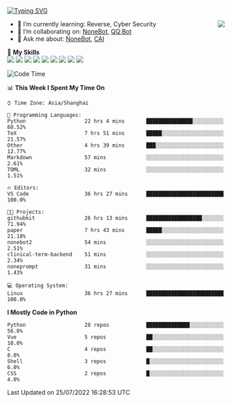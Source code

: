 [![Typing SVG](https://readme-typing-svg.herokuapp.com?size=25&duration=2500&color=8C43EA&vCenter=true&width=200&height=40&lines=Hi+there+%F0%9F%91%8B%F0%9F%8F%BB;I'm+yanyongyu)](https://git.io/typing-svg)

<a href="#">
  <img align="right" src="https://github-readme-stats.vercel.app/api?username=yanyongyu&count_private=true&show_icons=true&bg_color=15,f2f7fd,E0EAFC" />
</a>

- 🌱 I’m currently learning: Reverse, Cyber Security
- 👯 I’m collaborating on: [NoneBot](https://github.com/nonebot), [QQ Bot](https://github.com/Mrs4s/go-cqhttp)
- 💬 Ask me about: [NoneBot](https://github.com/nonebot), [CAI](https://github.com/cscs181/CAI)

🌟 **My Skills**  
![](https://img.shields.io/badge/-Python-3e74a2?style=flat-square&logo=Python&logoColor=fff)
![](https://img.shields.io/badge/-Node.js-339933?style=flat-square&logo=Node.js&logoColor=fff)
![](https://img.shields.io/badge/-Vue-4fc08d?style=flat-square&logo=Vue.js&logoColor=fff)
![](https://img.shields.io/badge/-React-2d98ce?style=flat-square&logo=React&logoColor=fff)
![](https://img.shields.io/badge/-Docker-2496ED?style=flat-square&logo=Docker&logoColor=fff)
![](https://img.shields.io/badge/-Linux-000000?style=flat-square&logo=Linux&logoColor=fff)
![](https://img.shields.io/badge/-MySQL-4479A1?style=flat-square&logo=MySQL&logoColor=fff)
![](https://img.shields.io/badge/-Redis-DC382D?style=flat-square&logo=Redis&logoColor=fff)
![](https://img.shields.io/badge/-MongoDB-47A248?style=flat-square&logo=MongoDB&logoColor=fff)

<!--START_SECTION:waka-->
![Code Time](http://img.shields.io/badge/Code%20Time-0%20secs-blue)

📊 **This Week I Spent My Time On** 

```text
⌚︎ Time Zone: Asia/Shanghai

💬 Programming Languages: 
Python                   22 hrs 4 mins       ███████████████░░░░░░░░░░   60.52% 
TeX                      7 hrs 51 mins       █████░░░░░░░░░░░░░░░░░░░░   21.57% 
Other                    4 hrs 39 mins       ███░░░░░░░░░░░░░░░░░░░░░░   12.77% 
Markdown                 57 mins             ░░░░░░░░░░░░░░░░░░░░░░░░░   2.61% 
TOML                     32 mins             ░░░░░░░░░░░░░░░░░░░░░░░░░   1.51%

🔥 Editors: 
VS Code                  36 hrs 27 mins      █████████████████████████   100.0%

🐱‍💻 Projects: 
githubkit                26 hrs 13 mins      ██████████████████░░░░░░░   71.94% 
paper                    7 hrs 43 mins       █████░░░░░░░░░░░░░░░░░░░░   21.18% 
nonebot2                 54 mins             ░░░░░░░░░░░░░░░░░░░░░░░░░   2.51% 
clinical-term-backend    51 mins             ░░░░░░░░░░░░░░░░░░░░░░░░░   2.34% 
noneprompt               31 mins             ░░░░░░░░░░░░░░░░░░░░░░░░░   1.43%

💻 Operating System: 
Linux                    36 hrs 27 mins      █████████████████████████   100.0%

```

**I Mostly Code in Python** 

```text
Python                   28 repos            ██████████████░░░░░░░░░░░   56.0% 
Vue                      5 repos             ██░░░░░░░░░░░░░░░░░░░░░░░   10.0% 
C                        4 repos             ██░░░░░░░░░░░░░░░░░░░░░░░   8.0% 
Shell                    3 repos             █░░░░░░░░░░░░░░░░░░░░░░░░   6.0% 
CSS                      2 repos             █░░░░░░░░░░░░░░░░░░░░░░░░   4.0%

```



 Last Updated on 25/07/2022 16:28:53 UTC
<!--END_SECTION:waka-->
